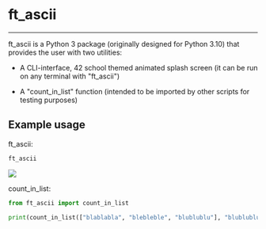 # ft_ascii

---

ft_ascii is a Python 3 package (originally designed for Python 3.10) that provides the user with two utilities:

- A CLI-interface, 42 school themed animated splash screen (it can be run on any terminal with "ft_ascii")

- A "count_in_list" function (intended to be imported by other scripts for testing purposes)

## Example usage

ft_ascii:

```bash
ft_ascii
```

![](https://i.imgur.com/rd0B5jd.gif)

count_in_list:

```python
from ft_ascii import count_in_list

print(count_in_list(["blablabla", "blebleble", "blublublu"], "blublublu")) # -> 1
```
